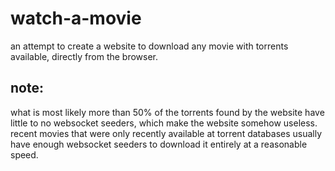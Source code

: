 # watch-a-movie
an attempt to create a website to download any movie with torrents available, directly from the browser.

## note:
what is most likely more than 50% of the torrents found by the website have little to no websocket seeders, which make the website somehow useless.
recent movies that were only recently available at torrent databases usually have enough websocket seeders to download it entirely at a reasonable speed.
